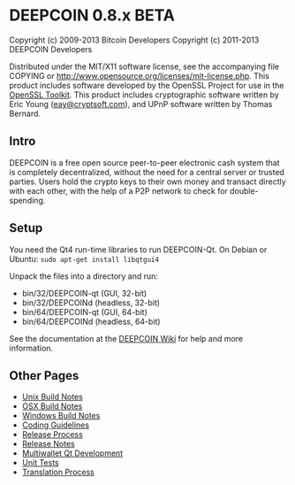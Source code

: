 DEEPCOIN 0.8.x BETA
====================

Copyright (c) 2009-2013 Bitcoin Developers
Copyright (c) 2011-2013 DEEPCOIN Developers

Distributed under the MIT/X11 software license, see the accompanying
file COPYING or http://www.opensource.org/licenses/mit-license.php.
This product includes software developed by the OpenSSL Project for use in the [OpenSSL Toolkit](http://www.openssl.org/). This product includes
cryptographic software written by Eric Young ([eay@cryptsoft.com](mailto:eay@cryptsoft.com)), and UPnP software written by Thomas Bernard.


Intro
---------------------
DEEPCOIN is a free open source peer-to-peer electronic cash system that is
completely decentralized, without the need for a central server or trusted
parties.  Users hold the crypto keys to their own money and transact directly
with each other, with the help of a P2P network to check for double-spending.


Setup
---------------------
You need the Qt4 run-time libraries to run DEEPCOIN-Qt. On Debian or Ubuntu:
	`sudo apt-get install libqtgui4`

Unpack the files into a directory and run:

- bin/32/DEEPCOIN-qt (GUI, 32-bit)
- bin/32/DEEPCOINd (headless, 32-bit)
- bin/64/DEEPCOIN-qt (GUI, 64-bit)
- bin/64/DEEPCOINd (headless, 64-bit)

See the documentation at the [DEEPCOIN Wiki](http://DEEPCOIN.info)
for help and more information.


Other Pages
---------------------
- [Unix Build Notes](build-unix.md)
- [OSX Build Notes](build-osx.md)
- [Windows Build Notes](build-msw.md)
- [Coding Guidelines](coding.md)
- [Release Process](release-process.md)
- [Release Notes](release-notes.md)
- [Multiwallet Qt Development](multiwallet-qt.md)
- [Unit Tests](unit-tests.md)
- [Translation Process](translation_process.md)
